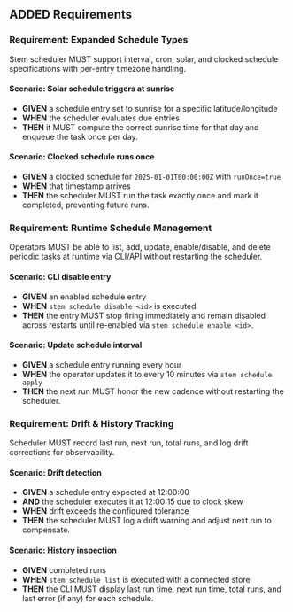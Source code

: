 ## ADDED Requirements
### Requirement: Expanded Schedule Types
Stem scheduler MUST support interval, cron, solar, and clocked schedule specifications with per-entry timezone handling.

#### Scenario: Solar schedule triggers at sunrise
- **GIVEN** a schedule entry set to sunrise for a specific latitude/longitude
- **WHEN** the scheduler evaluates due entries
- **THEN** it MUST compute the correct sunrise time for that day and enqueue the task once per day.

#### Scenario: Clocked schedule runs once
- **GIVEN** a clocked schedule for `2025-01-01T00:00:00Z` with `runOnce=true`
- **WHEN** that timestamp arrives
- **THEN** the scheduler MUST run the task exactly once and mark it completed, preventing future runs.

### Requirement: Runtime Schedule Management
Operators MUST be able to list, add, update, enable/disable, and delete periodic tasks at runtime via CLI/API without restarting the scheduler.

#### Scenario: CLI disable entry
- **GIVEN** an enabled schedule entry
- **WHEN** `stem schedule disable <id>` is executed
- **THEN** the entry MUST stop firing immediately and remain disabled across restarts until re-enabled via `stem schedule enable <id>`.

#### Scenario: Update schedule interval
- **GIVEN** a schedule entry running every hour
- **WHEN** the operator updates it to every 10 minutes via `stem schedule apply`
- **THEN** the next run MUST honor the new cadence without restarting the scheduler.

### Requirement: Drift & History Tracking
Scheduler MUST record last run, next run, total runs, and log drift corrections for observability.

#### Scenario: Drift detection
- **GIVEN** a schedule entry expected at 12:00:00
- **AND** the scheduler executes it at 12:00:15 due to clock skew
- **WHEN** drift exceeds the configured tolerance
- **THEN** the scheduler MUST log a drift warning and adjust next run to compensate.

#### Scenario: History inspection
- **GIVEN** completed runs
- **WHEN** `stem schedule list` is executed with a connected store
- **THEN** the CLI MUST display last run time, next run time, total runs, and last error (if any) for each schedule.
